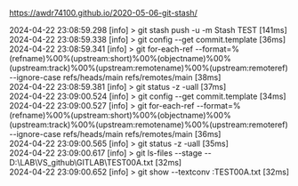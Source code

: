 https://awdr74100.github.io/2020-05-06-git-stash/  

2024-04-22 23:08:59.298 [info] > git stash push -u -m Stash TEST [141ms]  
2024-04-22 23:08:59.338 [info] > git config --get commit.template [36ms]  
2024-04-22 23:08:59.341 [info] > git for-each-ref --format=%(refname)%00%(upstream:short)%00%(objectname)%00%(upstream:track)%00%(upstream:remotename)%00%(upstream:remoteref) --ignore-case refs/heads/main refs/remotes/main [38ms]  
2024-04-22 23:08:59.381 [info] > git status -z -uall [37ms]  
2024-04-22 23:09:00.524 [info] > git config --get commit.template [34ms]  
2024-04-22 23:09:00.527 [info] > git for-each-ref --format=%(refname)%00%(upstream:short)%00%(objectname)%00%(upstream:track)%00%(upstream:remotename)%00%(upstream:remoteref) --ignore-case refs/heads/main refs/remotes/main [36ms]  
2024-04-22 23:09:00.565 [info] > git status -z -uall [35ms]  
2024-04-22 23:09:00.617 [info] > git ls-files --stage -- D:\LAB\VS_github\GITLAB\TEST00A.txt [32ms]  
2024-04-22 23:09:00.652 [info] > git show --textconv :TEST00A.txt [32ms]  